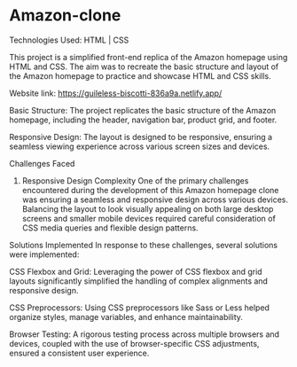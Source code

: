 # Amazon-clone

Technologies Used:
HTML |
CSS

This project is a simplified front-end replica of the Amazon homepage using HTML and CSS. The aim was to recreate the basic structure and layout of the Amazon homepage to practice and showcase HTML and CSS skills.


Website link: https://guileless-biscotti-836a9a.netlify.app/

Basic Structure: The project replicates the basic structure of the Amazon homepage, including the header, navigation bar, product grid, and footer.

Responsive Design: The layout is designed to be responsive, ensuring a seamless viewing experience across various screen sizes and devices.

Challenges Faced
1. Responsive Design Complexity
One of the primary challenges encountered during the development of this Amazon homepage clone was ensuring a seamless and responsive design across various devices. Balancing the layout to look visually appealing on both large desktop screens and smaller mobile devices required careful consideration of CSS media queries and flexible design patterns.

Solutions Implemented
In response to these challenges, several solutions were implemented:

CSS Flexbox and Grid: Leveraging the power of CSS flexbox and grid layouts significantly simplified the handling of complex alignments and responsive design.

CSS Preprocessors: Using CSS preprocessors like Sass or Less helped organize styles, manage variables, and enhance maintainability.

Browser Testing: A rigorous testing process across multiple browsers and devices, coupled with the use of browser-specific CSS adjustments, ensured a consistent user experience.

